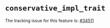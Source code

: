 # `conservative_impl_trait`

The tracking issue for this feature is: [#34511]

[#34511]: https://github.com/rust-lang/rust/issues/34511




